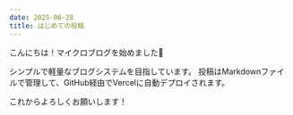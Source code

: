 ```yaml
---
date: 2025-06-28
title: はじめての投稿
---
```


こんにちは！マイクロブログを始めました🎉

シンプルで軽量なブログシステムを目指しています。
投稿はMarkdownファイルで管理して、GitHub経由でVercelに自動デプロイされます。

これからよろしくお願いします！